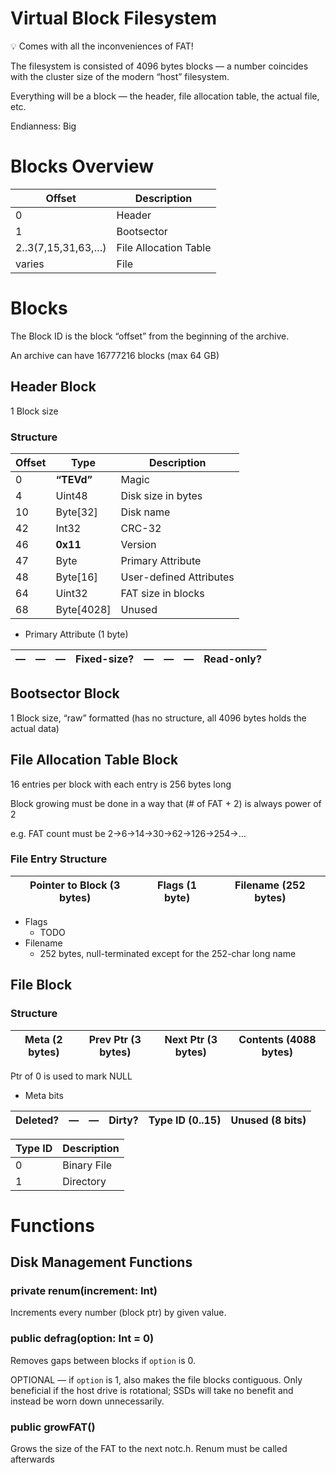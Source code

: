# Virtual Block Filesystem

<aside>
💡 Comes with all the inconveniences of FAT!
</aside>

The filesystem is consisted of 4096 bytes blocks — a number coincides with the cluster size of the modern “host” filesystem.

Everything will be a block — the header, file allocation table, the actual file, etc.

Endianness: Big

# Blocks Overview

| Offset | Description |
| --- | --- |
| 0 | Header |
| 1 | Bootsector |
| 2..3(7,15,31,63,…) | File Allocation Table |
| varies | File |

# Blocks

The Block ID is the block “offset” from the beginning of the archive.

An archive can have 16777216 blocks (max 64 GB)

## Header Block

1 Block size

### Structure

| Offset | Type       | Description |
| --- |------------| --- |
| 0 | **“TEVd”**     | Magic |
| 4 | Uint48     | Disk size in bytes |
| 10 | Byte[32]   | Disk name |
| 42 | Int32      | CRC-32 |
| 46 | **0x11**       | Version |
| 47 | Byte       | Primary Attribute |
| 48 | Byte[16]   | User-defined Attributes |
| 64 | Uint32     | FAT size in blocks |
| 68 | Byte[4028] | Unused |
- Primary Attribute (1 byte)


| — | — | — | Fixed-size? | — | — | — | Read-only? |
| --- | --- | --- | --- | --- | --- | --- | --- |

## Bootsector Block

1 Block size, “raw” formatted (has no structure, all 4096 bytes holds the actual data)

## File Allocation Table Block

16 entries per block with each entry is 256 bytes long

Block growing must be done in a way that (# of FAT + 2) is always power of 2

e.g. FAT count must be 2→6→14→30→62→126→254→…

### File Entry Structure

| Pointer to Block (3 bytes) | Flags (1 byte) | Filename (252 bytes) |
| --- | --- |----------------------|
- Flags
    - TODO
- Filename
    - 252 bytes, null-terminated except for the 252-char long name

## File Block

### Structure

| Meta (2 bytes) | Prev Ptr (3 bytes) | Next Ptr (3 bytes) | Contents (4088 bytes) |
| --- | --- | --- |-----------------------|

Ptr of 0 is used to mark NULL

- Meta bits

| Deleted? | — | — | Dirty? | Type ID (0..15) | Unused (8 bits) |
| --- | --- | --- | --- | --- |-----------------|

| Type ID | Description |
| --- | --- |
| 0 | Binary File |
| 1 | Directory |

# Functions

## Disk Management Functions

### private renum(increment: Int)

Increments every number (block ptr) by given value.

### public defrag(option: Int = 0)

Removes gaps between blocks if `option` is 0.

OPTIONAL — if `option` is 1, also makes the file blocks contiguous. Only beneficial if the host drive is rotational; SSDs will take no benefit and instead be worn down unnecessarily.

### public growFAT()

Grows the size of the FAT to the next notc.h. Renum must be called afterwards